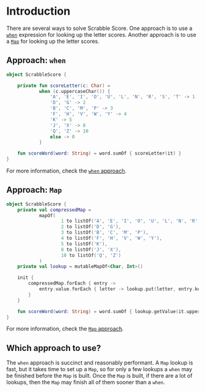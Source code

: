 # Introduction

There are several ways to solve Scrabble Score.
One approach is to use a [`when`][when] expression for looking up the letter scores.
Another approach is to use a [`Map`][map] for looking up the letter scores.

## Approach: `when`

```kotlin
object ScrabbleScore {

    private fun scoreLetter(c: Char) =
            when (c.uppercaseChar()) {
                'A', 'E', 'I', 'O', 'U', 'L', 'N', 'R', 'S', 'T' -> 1
                'D', 'G' -> 2
                'B', 'C', 'M', 'P' -> 3
                'F', 'H', 'V', 'W', 'Y' -> 4
                'K' -> 5
                'J', 'X' -> 8
                'Q', 'Z' -> 10
                else -> 0
            }

    fun scoreWord(word: String) = word.sumOf { scoreLetter(it) }
}
```

For more information, check the [`when` approach][approach-when].

## Approach: `Map`

```kotlin
object ScrabbleScore {
    private val compressedMap =
            mapOf(
                    1 to listOf('A', 'E', 'I', 'O', 'U', 'L', 'N', 'R', 'S', 'T'),
                    2 to listOf('D', 'G'),
                    3 to listOf('B', 'C', 'M', 'P'),
                    4 to listOf('F', 'H', 'V', 'W', 'Y'),
                    5 to listOf('K'),
                    8 to listOf('J', 'X'),
                    10 to listOf('Q', 'Z')
            )
    private val lookup = mutableMapOf<Char, Int>()

    init {
        compressedMap.forEach { entry ->
            entry.value.forEach { letter -> lookup.put(letter, entry.key) }
        }
    }

    fun scoreWord(word: String) = word.sumOf { lookup.getValue(it.uppercaseChar()) }
}
```

For more information, check the [`Map` approach][approach-map].

## Which approach to use?

The `when` approach is succinct and reasonably performant.
A `Map` lookup is fast, but it takes time to set up a `Map`, so for only a few lookups a `when` may be finished before the `Map` is built.
Once the `Map` is built, if there are a lot of lookups, then the `Map` may finish all of them sooner than a `when`.

[approach-when]: https://exercism.org/tracks/kotlin/exercises/gigasecond/approaches/when
[approach-map]: https://exercism.org/tracks/kotlin/exercises/gigasecond/approaches/map
[when]: https://kotlinlang.org/docs/control-flow.html#when-expression
[map]: https://kotlinlang.org/api/latest/jvm/stdlib/kotlin.collections/-map/
